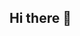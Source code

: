 ## Hi there 👋

<!--
**RafiulAlamRami/RafiulAlamRami** is a ✨ _special_ ✨ repository because its `README.md` (this file) appears on your GitHub profile.

Here are some ideas to get you started:
-Welcome to my GitHub profile! I'm a web developer specializing in the MERN stack (MongoDB, Express.js, React, Node.js). I have a passion for creating dynamic, user-friendly, and high-performance web applications. My projects showcase my dedication to writing clean, maintainable code and staying up-to-date with the latest industry trends. Feel free to explore my repositories and connect with me for collaboration on exciting projects!


- 🔭 I’m currently working on ...
- 🌱 I’m currently learning ...
- 👯 I’m looking to collaborate on ...
- 🤔 I’m looking for help with ...
- 💬 Ask me about ...
- 📫 How to reach me: ...
- 😄 Pronouns: ...
- ⚡ Fun fact: ...
-->
